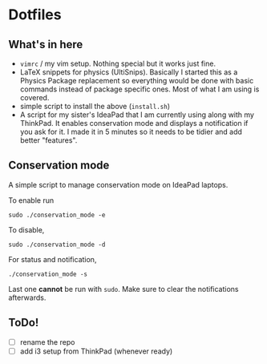 # Dotfiles

## What's in here

- `vimrc` / my vim setup. Nothing special but it works just fine.
- LaTeX snippets for physics (UltiSnips). Basically I started this as a Physics Package replacement so everything would be done with basic commands instead of package specific ones. Most of what I am using is covered.
- simple script to install the above (`install.sh`)
- A script for my sister's IdeaPad that I am currently using along with my ThinkPad. It enables conservation mode and displays a notification if you ask for it. I made it in 5 minutes so it needs to be tidier and add better "features".

## Conservation mode

A simple script to manage conservation mode on IdeaPad laptops.

To enable run

```
sudo ./conservation_mode -e
```

To disable,

```
sudo ./conservation_mode -d
```

For status and notification,

```
./conservation_mode -s
```

Last one **cannot** be run with `sudo`. Make sure to clear the notifications afterwards.

## ToDo!

- [ ] rename the repo
- [ ] add i3 setup from ThinkPad (whenever ready)
